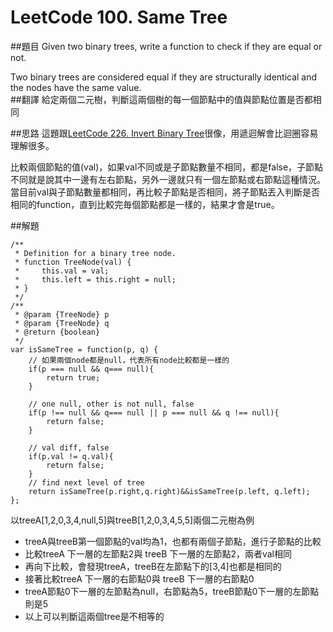 # LeetCode 100. Same Tree


##題目
Given two binary trees, write a function to check if they are equal or not.  
  
Two binary trees are considered equal if they are structurally identical and the nodes have the same value.  
##翻譯
給定兩個二元樹，判斷這兩個樹的每一個節點中的值與節點位置是否都相同

##思路
這題跟[LeetCode 226. Invert Binary Tree](226md.md)很像，用遞迴解會比迴圈容易理解很多。  

比較兩個節點的值(val)，如果val不同或是子節點數量不相同，都是false，子節點不同就是說其中一邊有左右節點，另外一邊就只有一個左節點或右節點這種情況。
當目前val與子節點數量都相同，再比較子節點是否相同，將子節點丟入判斷是否相同的function，直到比較完毎個節點都是一樣的，結果才會是true。  

##解題
```
/**
 * Definition for a binary tree node.
 * function TreeNode(val) {
 *     this.val = val;
 *     this.left = this.right = null;
 * }
 */
/**
 * @param {TreeNode} p
 * @param {TreeNode} q
 * @return {boolean}
 */
var isSameTree = function(p, q) {
	// 如果兩個node都是null，代表所有node比較都是一樣的
    if(p === null && q=== null){
        return true;
    }
    
    // one null, other is not null, false
    if(p !== null && q=== null || p === null && q !== null){
        return false;
    }
    
    // val diff, false
    if(p.val != q.val){
        return false;
    }
    // find next level of tree
    return isSameTree(p.right,q.right)&&isSameTree(p.left, q.left);
};

```

以treeA[1,2,0,3,4,null,5]與treeB[1,2,0,3,4,5,5]兩個二元樹為例
* treeA與treeB第一個節點的val均為1，也都有兩個子節點，進行子節點的比較
* 比較treeA 下一層的左節點2與 treeB 下一層的左節點2，兩者val相同
* 再向下比較，會發現treeA，treeB在左節點下的[3,4]也都是相同的
* 接著比較treeA 下一層的右節點0與 treeB 下一層的右節點0
* treeA節點0下一層的左節點為null，右節點為5，treeB節點0下一層的左節點則是5
* 以上可以判斷這兩個tree是不相等的

